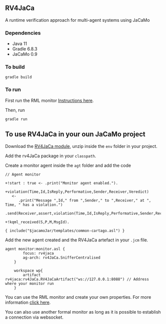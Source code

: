 ## RV4JaCa
A runtime verification approach for multi-agent systems using JaCaMo


### Dependencies

- Java 11
- Gradle 6.8.3
- JaCaMo 0.9

### To build

```
gradle build
```

### To run

First run the RML monitor [Instructions here](/rv/README.md).

Then, run
```
gradle run
```

## To use RV4JaCa in your oun JaCaMo project

Download the [RV4JaCa module](/lib/rv4JaCa.zip), unzip inside the `env` folder in your project.

Add the rv4JaCa package in your `classpath`.

Create a monitor agent inside the `agt` folder and add the code
```
// Agent monitor

+!start : true <- .print("Monitor agent enabled.").

+violation(Time,Id,IsReply,Performative,Sender,Receiver,Veredict)
   <- 
   	  .print("Message ",Id," from ",Sender," to ",Receiver," at ", Time, " has a violation.")
   	  .send(Receiver,assert,violation(Time,Id,IsReply,Performative,Sender,Receiver,Veredict)).

+!kqml_received(S,P,M,MsgId).

{ include("$jacamoJar/templates/common-cartago.asl") }

```

Add the new agent created and the RV4JaCa artefact in your `.jcm` file.
```
agent monitor:monitor.asl {
    	focus: rv4jaca
        ag-arch: rv4JaCa.SnifferCentralised
    }

    workspace wp{
		artifact rv4jaca:rv4JaCa.RV4JaCaArtifact("ws://127.0.0.1:8088") // Address where your monitor run
	}
```

You can use the RML monitor and create your own properties. For more information [click here](/rv/README.md).

You can also use another formal monitor as long as it is possible to establish a connection via websocket.
